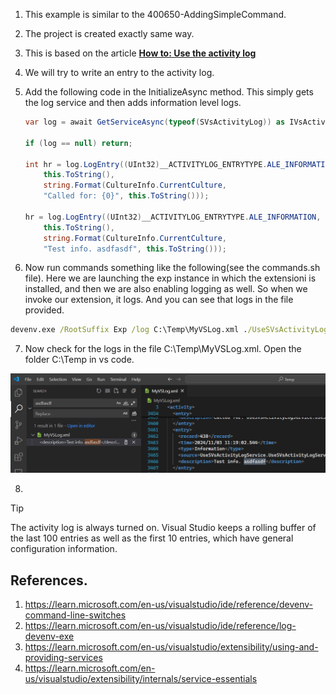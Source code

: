 

1. This example is similar to the 400650-AddingSimpleCommand. 

2. The project is created exactly same way.

3. This is based on the article [**How to: Use the activity log**](https://learn.microsoft.com/en-us/visualstudio/extensibility/how-to-use-the-activity-log)

4. We will try to write an entry to the activity log.

5. Add the following code in the InitializeAsync method. This simply gets the log service and then adds information level logs.

    ```cs
    var log = await GetServiceAsync(typeof(SVsActivityLog)) as IVsActivityLog;

    if (log == null) return;

    int hr = log.LogEntry((UInt32)__ACTIVITYLOG_ENTRYTYPE.ALE_INFORMATION,
        this.ToString(),
        string.Format(CultureInfo.CurrentCulture,
        "Called for: {0}", this.ToString()));

    hr = log.LogEntry((UInt32)__ACTIVITYLOG_ENTRYTYPE.ALE_INFORMATION,
        this.ToString(),
        string.Format(CultureInfo.CurrentCulture,
        "Test info. asdfasdf", this.ToString()));   
    ```

6. Now run commands something like the following(see the commands.sh file). Here we are launching the exp instance in which the extensioni is installed, and then we are also enabling logging as well. So when we invoke our extension, it logs. And you can see that logs in the file provided.

```cmd
devenv.exe /RootSuffix Exp /log C:\Temp\MyVSLog.xml ./UseSVsActivityLogService.sln
```

7. Now check for the logs in the file C:\Temp\MyVSLog.xml. Open the folder C:\Temp in vs code.

![Log file in Vs Code](Images/50_50_LogFileInVsCode.png)

8. 



> [!TIP]
> The activity log is always turned on. Visual Studio keeps a rolling buffer of the last 100 entries as well as the first 10 entries, which have general configuration information.

## References.
1. https://learn.microsoft.com/en-us/visualstudio/ide/reference/devenv-command-line-switches
2. https://learn.microsoft.com/en-us/visualstudio/ide/reference/log-devenv-exe
3. https://learn.microsoft.com/en-us/visualstudio/extensibility/using-and-providing-services
4. https://learn.microsoft.com/en-us/visualstudio/extensibility/internals/service-essentials
